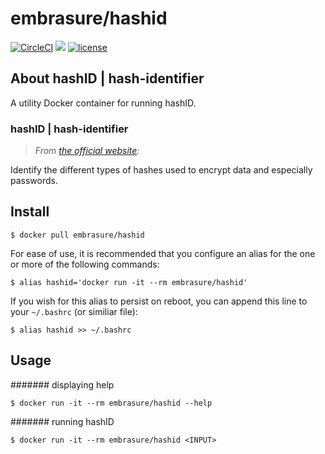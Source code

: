 # embrasure/hashid

[![CircleCI](https://circleci.com/gh/embrasure/hashid/tree/master.svg?style=svg)](https://circleci.com/gh/embrasure/hashid/tree/master) [![](https://imagelayers.io/badge/embrasure/hashid:latest.svg)](https://imagelayers.io/?images=embrasure/hashid:latest 'Get your own badge on imagelayers.io') [![license](https://img.shields.io/badge/license-MIT-blue.svg?style=plastic)]()

## About hashID | hash-identifier

A utility Docker container for running hashID.  

### hashID | hash-identifier

> *From [the official website](https://github.com/psypanda/hashID):*

Identify the different types of hashes used to encrypt data and especially passwords.

## Install

`$ docker pull embrasure/hashid`

For ease of use, it is recommended that you configure an alias for the one or more of the following commands:

`$ alias hashid='docker run -it --rm embrasure/hashid'`

If you wish for this alias to persist on reboot, you can append this line to your `~/.bashrc` (or similiar file):

`$ alias hashid >> ~/.bashrc`

## Usage

####### displaying help

`$ docker run -it --rm embrasure/hashid --help`

####### running hashID

`$ docker run -it --rm embrasure/hashid <INPUT>`